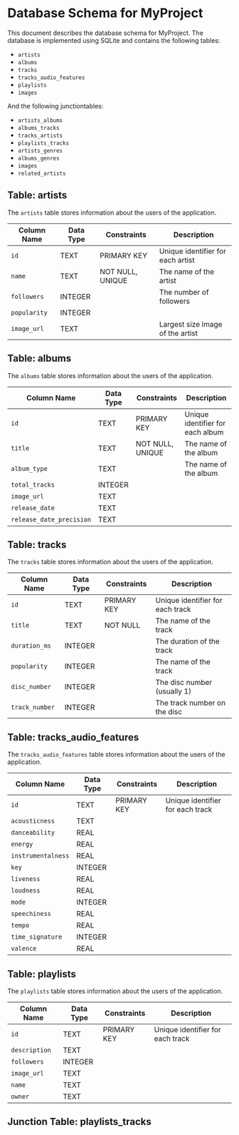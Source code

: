 # Database Schema for MyProject

This document describes the database schema for MyProject. The database is implemented using SQLite and contains the following tables:
- `artists`
- `albums`
- `tracks`
- `tracks_audio_features`
- `playlists`
- `images`

And the following junctiontables:
- `artists_albums`
- `albums_tracks`
- `tracks_artists`
- `playlists_tracks`
- `artists_genres`
- `albums_genres`
- `images`
- `related_artists`

## Table: artists

The `artists` table stores information about the users of the application.

| Column Name   | Data Type | Constraints          | Description                       |
| ------------- | --------- | -------------------- | --------------------------------- |
| `id`          | TEXT      | PRIMARY KEY          | Unique identifier for each artist |
| `name`        | TEXT      | NOT NULL, UNIQUE     | The name of the artist            |
| `followers`   | INTEGER   |                      | The number of followers           |
| `popularity`  | INTEGER   |                      |                                   |
| `image_url`   | TEXT      |                      | Largest size image of the artist  |


## Table: albums

The `albums` table stores information about the users of the application.

| Column Name               | Data Type | Constraints          | Description                       |
| ------------------------- | --------- | -------------------- | --------------------------------- |
| `id`                      | TEXT      | PRIMARY KEY          | Unique identifier for each album  |
| `title`                   | TEXT      | NOT NULL, UNIQUE     | The name of the album             |
| `album_type`              | TEXT      |                      | The name of the album             |
| `total_tracks`            | INTEGER   |                      |                                   |
| `image_url`               | TEXT      |                      |                                   |
| `release_date`            | TEXT      |                      |                                   |
| `release_date_precision`  | TEXT      |                      |                                   |


## Table: tracks

The `tracks` table stores information about the users of the application.

| Column Name   | Data Type | Constraints          | Description                       |
| ------------- | --------- | -------------------- | --------------------------------- |
| `id`          | TEXT      | PRIMARY KEY          | Unique identifier for each track  |
| `title`       | TEXT      | NOT NULL             | The name of the track             |
| `duration_ms` | INTEGER   |                      | The duration of the track         |
| `popularity`  | INTEGER   |                      | The name of the track             |
| `disc_number` | INTEGER   |                      | The disc number (usually 1)       |
| `track_number`| INTEGER   |                      | The track number on the disc      |


## Table: tracks_audio_features

The `tracks_audio_features` table stores information about the users of the application.

| Column Name       | Data Type | Constraints          | Description                       |
| -------------     | --------- | -------------------- | --------------------------------- |
| `id`              | TEXT      | PRIMARY KEY          | Unique identifier for each track  |
| `acousticness`    | TEXT      |                      |                                   |
| `danceability`    | REAL      |                      |                                   |
| `energy`          | REAL      |                      |                                   |
| `instrumentalness`| REAL      |                      |                                   |
| `key`             | INTEGER   |                      |                                   |
| `liveness`        | REAL      |                      |                                   |
| `loudness`        | REAL      |                      |                                   |
| `mode`            | INTEGER   |                      |                                   |
| `speechiness`     | REAL      |                      |                                   |
| `tempo`           | REAL      |                      |                                   |
| `time_signature`  | INTEGER   |                      |                                   |
| `valence`         | REAL      |                      |                                   |


## Table: playlists

The `playlists` table stores information about the users of the application.

| Column Name       | Data Type | Constraints          | Description                       |
| -------------     | --------- | -------------------- | --------------------------------- |
| `id`              | TEXT      | PRIMARY KEY          | Unique identifier for each track  |
| `description`     | TEXT      |                      |                                   |
| `followers`       | INTEGER   |                      |                                   |
| `image_url`       | TEXT      |                      |                                   |
| `name`            | TEXT      |                      |                                   |
| `owner`           | TEXT      |                      |                                   |

## Junction Table: playlists_tracks
